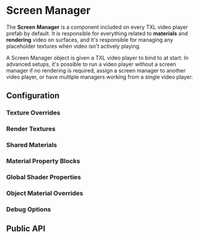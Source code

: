 # Screen Manager

The **Screen Manager** is a component included on every TXL video player prefab by default.  It is responsible for 
everything related to **materials** and **rendering** video on surfaces, and it's responsible for managing any
placeholder textures when video isn't actively playing.

A Screen Manager object is given a TXL video player to bind to at start.  In advanced setups, it's possible to run
a video player without a screen manager if no rendering is required, assign a screen manager to another video player,
or have multiple managers working from a single video player.

## Configuration

### Texture Overrides

### Render Textures

### Shared Materials

### Material Property Blocks

### Global Shader Properties

### Object Material Overrides

### Debug Options

## Public API
